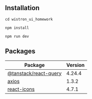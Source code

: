 ## Installation

```
cd wistron_ui_homework

npm install

npm run dev
```

## Packages

| Package                                                                      | Version |
| ---------------------------------------------------------------------------- | :------ |
| [@tanstack/react-query](https://www.npmjs.com/package/@tanstack/react-query) | 4.24.4  |
| [axios](https://www.npmjs.com/package/@tanstack/react-query)                 | 1.3.2   |
| [react-icons](https://www.npmjs.com/package/@tanstack/react-query)           | 4.7.1   |
